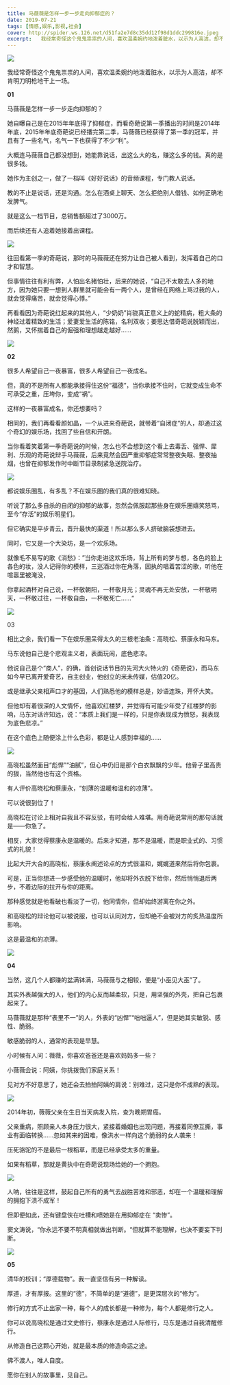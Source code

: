 ```yaml
---
title: 马薇薇是怎样一步一步走向抑郁症的？
date: 2019-07-21
tags: [情感,娱乐,影视,社会]
cover: http://spider.ws.126.net/d51fa2e7d8c35dd12f98d1ddc299816e.jpeg
excerpt:   我经常奇怪这个鬼鬼祟祟的人间，喜欢温柔婉约地泼着脏水，以示为人高洁，却不肯明刀明枪地干上一场。
---
```

![](http://spider.ws.126.net/d51fa2e7d8c35dd12f98d1ddc299816e.jpeg)  

我经常奇怪这个鬼鬼祟祟的人间，喜欢温柔婉约地泼着脏水，以示为人高洁，却不肯明刀明枪地干上一场。

**01**

马薇薇是怎样一步一步走向抑郁的？

她自曝自己是在2015年年底得了抑郁症，而看奇葩说第一季播出的时间是2014年年底，2015年年底奇葩说已经播完第二季，马薇薇已经获得了第一季的冠军，并且有了一些名气，名气一下也获得了不少“利”。

大概连马薇薇自己都没想到，她能靠说话，出这么大的名，赚这么多的钱。真的是很多钱。

她作为主创之一，做了一档叫《好好说话》的音频课程，专门教人说话。

教的不止是说话，还是沟通。怎么在酒桌上聊天、怎么拒绝别人借钱、如何正确地发脾气。

就是这么一档节目，总销售额超过了3000万。

而后续还有人追着她接着出课程。

![](http://spider.ws.126.net/aa71ccab7959a1ea058070095da9314b.jpeg)  

往回看第一季的奇葩说，那时的马薇薇还在努力让自己被人看到，发挥着自己的口才和智慧。

但事情往往有利有弊，人怕出名猪怕壮，后来的她说，“自己不太敢去人多的地方，因为她只要一想到人群里就可能会有一两个人，是曾经在网络上骂过我的人，就会觉得痛苦，就会觉得心悸。”

再看看因为奇葩说红起来的其他人，“少奶奶”肖骁真正意义上的蛇精病，粗大条的神经过着精致的生活；爱妻爱生活的陈铭，名利双收；姜思达借奇葩说脱颖而出，然鹅，又怀揣着自己的倔强和理想越走越好……

![](http://spider.ws.126.net/eaae2ec6578ebae2b25da4531c3b9b11.jpeg)  

**02**

很多人希望自己一夜暴富，很多人希望自己一夜成名。

但，真的不是所有人都能承接得住这份“福德”，当你承接不住时，它就变成生命不可承受之重，压垮你，变成“祸”。

这样的一夜暴富成名，你还想要吗？

相同的，我们再看看颜如晶，一个从进来奇葩说，就带着“自闭症“的人，却通过这个奇幻的娱乐场，找回了些自信和开朗。

当你看着笑着第一季奇葩说的时候，怎么也不会想到这个看上去毒舌、强悍、犀利、乐观的奇葩说辩手马薇薇，后来竟然会因严重抑郁症常常整夜失眠、整夜抽烟，也曾在抑郁发作时中断节目录制紧急送院治疗。

![](http://spider.ws.126.net/1a372d60356e52cad07dc6fc25631492.jpeg)  

都说娱乐圈乱，有多乱？不在娱乐圈的我们真的很难知晓。

听说了那么多自杀的自闭的抑郁的故事，忽然会佩服起那些身在娱乐圈嬉笑怒骂，至今“存活”的娱乐明星们。

但它确实是平步青云，晋升最快的渠道！所以那么多人挤破脑袋想进去。

同时，它又是一个大染坊，是一个欢乐场。

就像毛不易写的歌《消愁》：”当你走进这欢乐场，背上所有的梦与想，各色的脸上各色的妆，没人记得你的模样，三巡酒过你在角落，固执的唱着苦涩的歌，听他在喧嚣里被淹没，

你拿起酒杯对自己说，一杯敬朝阳，一杯敬月光；灵魂不再无处安放，一杯敬明天，一杯敬过往，一杯敬自由，一杯敬死亡……“

![](http://spider.ws.126.net/4db8379f8dca8259b4f8c747fb20de99.jpeg)  

03

相比之余，我们看一下在娱乐圈呆得太久的三根老油条：高晓松、蔡康永和马东。

马东说他自己是个悲观主义者，表面玩闹，底色悲凉。

他说自己是个“商人”，的确，首创说话节目的先河大火特火的《奇葩说》，而马东如今早已离开爱奇艺，自主创业，他创立的米未传媒，估值20亿。

或是继承父亲相声口才的基因，人们熟悉他的模样总是，妙语连珠，开怀大笑。

但他却有着很深的人文情怀，他喜欢红楼梦，并觉得有可能少年受了红楼梦的影响，马东对话许知远，说：“本质上我们是一样的，只是你表现成为愤怒，我表现为底色悲凉。”

在这个底色上随便涂上什么色彩，都是让人感到幸福的……

![](http://spider.ws.126.net/49527ea6a49d8d127dbe49e0690bab65.jpeg)  

高晓松虽然面目“彪悍”“油腻”，但心中仍旧是那个白衣飘飘的少年。他骨子里高贵的狠，当然他也有这个资格。

有人评价高晓松和蔡康永，“刻薄的温暖和温和的凉薄”。

可以说很到位了！

高晓松在讨论上相对自我且不容反驳，有时会给人难堪。用奇葩说常用的那句话就是——你急了。

相反，大家觉得蔡康永是温暖的。后来才知道，那不是温暖，而是职业式的、习惯式的礼貌！

比起大开大合的高晓松，蔡康永阐述论点的方式很温和，娓娓道来然后将你包裹。

可是，正当你想进一步感受他的温暖时，他却将外衣脱下给你，然后悄悄退后两步，不着边际的拉开与你的距离。

那种感觉就是他看破也看淡了一切，他同情你，但却始终游离在你之外。

和高晓松的辩论他可以被说服，也可以认同对方，但却绝不会被对方的炙热温度所影响。

这是最温和的凉薄。

![](http://spider.ws.126.net/0eca3415dcdec90bc188374b4815ba97.jpeg)  

**04**

当然，这几个人都赚的盆满钵满，马薇薇与之相较，便是“小巫见大巫”了。

其实外表越强大的人，他们的内心反而越柔软，只是，用坚强的外壳，把自己包裹起来了。

马薇薇就是那种“表里不一”的人，外表的“凶悍”“咄咄逼人”，但是她其实敏锐、感性、脆弱。

敏感脆弱的人，通常的表现是早慧。

小时候有人问：薇薇，你喜欢爸爸还是喜欢妈妈多一些？

小薇薇会说：阿姨，你挑拨我们家庭关系！

见对方不好意思了，她还会去拍拍阿姨的肩说：别难过，这只是你不成熟的表现。

![](http://spider.ws.126.net/ef13fa17638185af16e6113a5a87b6a0.jpeg)  

2014年初，薇薇父亲在生日当天病发入院，查为晚期胃癌。

父亲重病，照顾亲人本身压力很大，紧接着婚姻也出现问题，再接着同僚互撕，事业有面临转换......忽如其来的困难，像洪水一样向这个脆弱的女人袭来！

压死骆驼的不是最后一根稻草，而是已经承受太多的重量。

如果有稻草，那就是黄执中在奇葩说现场给她的一个拥抱。

![](http://spider.ws.126.net/8e6807f7470b2ba84a758d1ca7a246b1.jpeg)  

人呐，往往是这样，鼓起自己所有的勇气去战胜苦难和邪恶，却在一个温暖和理解的拥抱下溃不成军！

但即便如此，还有键盘侠在吐槽和喷她是在用抑郁症在 “卖惨”。

窦文涛说，“你永远不要不明真相就做出判断。“但就算不能理解，也决不要妄下判断。

![](http://spider.ws.126.net/79ed1d3d3e9e9ea9a6a25950b561e446.jpeg)  

**05**

清华的校训；“厚德载物”。我一直坚信有另一种解读。

厚道，才有厚报。这里的“德”，不简单的是“道德”，是更深层次的“修为”。

修行的方式不止出家一种，每个人的成长都是一种修为，每个人都是修行之人。

你可以说高晓松是通过文史修行，蔡康永是通过人际修行，马东是通过自我清醒修行。

从修造自己这颗心开始，就是最本质的修造命运之途。

佛不渡人，唯人自度。

愿你在别人的故事里，见自己。


